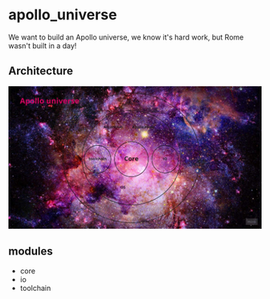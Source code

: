 # apollo_universe
We want to build an Apollo universe, we know it's hard work, but Rome wasn't built in a day!

## Architecture
![arch](docs/img/apollo_universe_arch.jpg)

## modules
* core
* io
* toolchain
